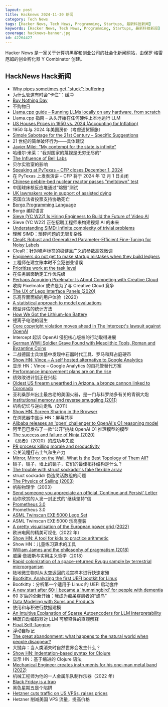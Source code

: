 ```yaml
---
layout: post
title: Hacknews 2024-11-30 新闻
category: Tech News
tags: [Hacker News, Tech News, Programming, Startups, 最新科技新闻]
keywords: [Hacker News, Tech News, Programming, Startups, 最新科技新闻]
coverage: hacknews-banner.jpg
id: 42264427
---
```


Hacker News 是一家关于计算机黑客和创业公司的社会化新闻网站，由保罗·格雷厄姆的创业孵化器 Y Combinator 创建。

## HackNews Hack新闻

- [Why pipes sometimes get "stuck": buffering](https://jvns.ca/blog/2024/11/29/why-pipes-get-stuck-buffering/)
- 为什么管道有时会“卡住”：缓冲
- [Buy Nothing Day](https://buynothingday.co.uk/)
- 不购物日
- [Llama.cpp guide – Running LLMs locally on any hardware, from scratch](https://steelph0enix.github.io/posts/llama-cpp-guide/)
- Llama.cpp 指南 – 从头开始​​在任何硬件上本地运行 LLM
- [US Houses Prices in 1950 vs. 2024 (Accounting for Inflation)](https://brilliantmaps.com/us-houses-prices-1950-2024/)
- 1950 年与 2024 年美国房价（考虑通货膨胀）
- [Simple Sabotage for the 21st Century – Specific Suggestions](https://specificsuggestions.com)
- 21 世纪的简单破坏行为——具体建议
- [Javier Milei: "My contempt for the state is infinite"](https://www.economist.com/leaders/2024/11/28/javier-milei-my-contempt-for-the-state-is-infinite)
- 哈维尔·米莱：“我对国家的蔑视是无穷无尽的”
- [The Influence of Bell Labs](https://www.construction-physics.com/p/the-influence-of-bell-labs)
- 贝尔实验室的影响
- [Speaking at PyTexas – CFP closes December 1, 2024](https://www.pytexas.org/2025/schedule/speaking/)
- 在 PyTexas 上发表演讲 – CFP 将于 2024 年 12 月 1 日关闭
- [Chinese pebble-bed nuclear reactor passes "meltdown" test](https://www.ans.org/news/article-6241/china-pebblebed-reactor-passes-meltdown-test/)
- 中国球床核反应堆通过“熔毁”测试
- [UK lawmakers vote in support of assisted dying](https://www.cnn.com/2024/11/29/uk/uk-assisted-dying-vote-gbr-intl/index.html)
- 英国立法者投票支持协助死亡
- [Borgo Programming Language](https://borgo-lang.github.io/)
- Borgo 编程语言
- [Sieve (YC W22) Is Hiring Engineers to Build the Future of Video AI](https://www.sievedata.com/)
- Sieve (YC W22) 正在招聘工程师来构建视频 AI 的未来
- [Understanding SIMD: Infinite complexity of trivial problems](https://www.modular.com/blog/understanding-simd-infinite-complexity-of-trivial-problems)
- 理解 SIMD：琐碎问题的无限复杂性
- [CleaR: Robust and Generalized Parameter-Efficient Fine-Tuning for Noisy Labels](https://arxiv.org/abs/2411.00873)
- CleaR：针对噪声标签的稳健且广义的参数高效微调
- [Engineers do not get to make startup mistakes when they build ledgers](https://news.alvaroduran.com/p/engineers-do-not-get-to-make-startup)
- 工程师在建立账本时不会犯创业错误
- [Prioritize work at the task level](https://developer.apple.com/library/archive/documentation/Performance/Conceptual/power_efficiency_guidelines_osx/PrioritizeWorkAtTheTaskLevel.html)
- 在任务层面确定工作优先级
- [Perhaps Acquiring Pixelmator Is About Competing with Creative Cloud](https://daringfireball.net/linked/2024/11/25/apple-creative-cloud)
- 收购 Pixelmator 或许是为了与 Creative Cloud 竞争
- [The UX of Lego Interface Panels (2020)](https://interactionmagic.com/UX-LEGO-Interfaces/)
- 乐高界面面板的用户体验（2020）
- [A statistical approach to model evaluations](https://www.anthropic.com/research/statistical-approach-to-model-evals)
- 模型评估的统计方法
- [How We Got the Lithium-Ion Battery](https://www.construction-physics.com/p/how-we-got-the-lithium-ion-battery)
- 锂离子电池的诞生
- [Core copyright violation moves ahead in The Intercept's lawsuit against OpenAI](https://www.niemanlab.org/2024/11/copyright-claim-moves-ahead-in-the-intercepts-lawsuit-against-openai/)
- Intercept 起诉 OpenAI 侵犯核心版权的行动取得进展
- [German WWII Soldier Grave Found with Mesolithic Tools, Roman and Byzantine Coins](https://www.labrujulaverde.com/en/2024/11/german-wwii-soldiers-grave-found-in-poland-with-mesolithic-tools-roman-and-byzantine-coins-and-other-artifacts/)
- 二战德国士兵坟墓中发现中石器时代工具、罗马和拜占庭硬币
- [Show HN: Vince – A self hosted alternative to Google Analytics](https://github.com/vinceanalytics/vince)
- 显示 HN：Vince – Google Analytics 的自托管替代方案
- [Performance improvement plans are on the rise](https://www.wsj.com/business/firing-someone-performance-improvement-plans-more-popular-the-pip-7cac7062)
- 绩效改进计划正在兴起
- [Oldest US firearm unearthed in Arizona, a bronze cannon linked to Coronado](https://phys.org/news/2024-11-oldest-firearm-unearthed-arizona-bronze.html)
- 亚利桑那州出土最古老的美国火器，是一门与科罗纳多有关的青铜大炮
- [Institutional memory and reverse smuggling (2011)](https://landley.net/history/mirror/institutional_memory.html)
- 机构记忆与逆向走私（2011）
- [Show HN: Screen Sharing in the Browser](https://github.com/tonghohin/screen-sharing)
- 在浏览器中显示 HN：屏幕共享
- [Alibaba releases an 'open' challenger to OpenAI's O1 reasoning model](https://techcrunch.com/2024/11/27/alibaba-releases-an-open-challenger-to-openais-o1-reasoning-model/)
- 阿里巴巴发布了一款“公开”挑战 OpenAI O1 推理模型的模型
- [The success and failure of Ninja (2020)](https://neugierig.org/software/blog/2020/05/ninja.html)
- 《忍者》（2020）的成功与失败
- [PR process killing morale and productivity](https://blackentropy.com/your-pr-process-is-killing-morale-and-productivity/)
- 公关流程打击士气和生产力
- [Mirror, Mirror on the Wall, What Is the Best Topology of Them All?](https://cacm.acm.org/research-highlights/technical-perspective-mirror-mirror-on-the-wall-what-is-the-best-topology-of-them-all/)
- 镜子，镜子，墙上的镜子，它们的最佳拓扑结构是什么？
- [The trouble with struct sockaddr's fake flexible array](https://lwn.net/Articles/997094/)
- struct sockaddr 伪造灵活数组的问题
- [The Physics of Sailing (2003)](http://www.phys.unsw.edu.au/~jw/sailing.html)
- 帆船物理学（2003）
- [Send someone you appreciate an official 'Continue and Persist' Letter](https://ContinueAndPersist.org)
- 给你欣赏的人发一封正式的“继续坚持”信
- [Prometheus 3.0](https://prometheus.io/blog/2024/11/14/prometheus-3-0/)
- Prometheus 3.0
- [ASML Twinscan EXE:5000 Lego Set](https://asmlstore.com/products/twinscan-exe-5000-lego-set)
- ASML Twinscan EXE:5000 乐高套装
- [A pretty visualisation of the European power grid (2022)](https://121gigawatts.org/copper-sushi-power-flow-european-grid/)
- 欧洲电网的精美可视化（2022 年）
- [Show HN: A tool for kids to practice arithmetic](https://mathmonster.agiliq.com/)
- Show HN：儿童练习算术的工具
- [William James and the philosophy of pragmatism (2018)](https://www.neh.gov/humanities/2018/winter/feature/the-thinker-who-believed-in-doing-0)
- 威廉·詹姆斯与实用主义哲学（2018）
- [Rapid colonization of a space-returned Ryugu sample by terrestrial microorganism](https://onlinelibrary.wiley.com/doi/10.1111/maps.14288)
- 陆地微生物对从太空返回的龙宫样本进行快速定殖
- [Bootkitty: Analyzing the first UEFI bootkit for Linux](https://www.welivesecurity.com/en/eset-research/bootkitty-analyzing-first-uefi-bootkit-linux/)
- Bootkitty：分析第一个适用于 Linux 的 UEFI 启动套件
- [A new start after 60: I became a 'hummingbird' for people with dementia](https://www.theguardian.com/lifeandstyle/2024/nov/25/new-start-after-60-hummingbird-for-people-with-dementia-volunteering-care-home)
- 60 岁后的全新开始：我成为痴呆症患者的“蜂鸟”
- [Data Modeling with Sums and Products](https://funktionale-programmierung.de/2024/11/25/sums-products-english.html)
- 使用和与积进行数据建模
- [An Intuitive Explanation of Sparse Autoencoders for LLM Interpretability](https://adamkarvonen.github.io/machine_learning/2024/06/11/sae-intuitions.html)
- 稀疏自动编码器对 LLM 可解释性的直观解释
- [Float Self-Tagging](https://arxiv.org/abs/2411.16544)
- 浮动自标记
- [The great abandonment: what happens to the natural world when people disappear?](https://www.theguardian.com/news/2024/nov/28/great-abandonment-what-happens-natural-world-people-disappear-bulgaria)
- 大抛弃：当人类消失时自然世界会发生什么？
- [Show HN: Indentation-based syntax for Clojure](https://github.com/ilevd/cwp)
- 显示 HN：基于缩进的 Clojure 语法
- [Mechanical Engineer creates instruments for his one-man metal band (2022)](https://www.revolvermag.com/music/author-punisher-how-tool-approved-industrial-metal-mad-scientist-found-hope-amid-doom/)
- 机械工程师为他的一人金属乐队制作乐器（2022 年）
- [Black Friday is a trap](https://www.vox.com/money/388152/black-friday-sales-bad-consumer-behavior-retailers-tariffs)
- 黑色星期五是个陷阱
- [Hetzner cuts traffic on US VPSs, raises prices]()
- Hetzner 削减美国 VPS 流量，提高价格

